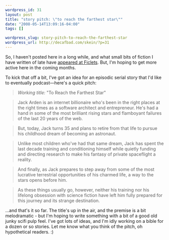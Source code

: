 ```yaml
--- 
wordpress_id: 31
layout: post
title: "story pitch: \"to reach the farthest star\""
date: "2008-05-14T13:09:16-04:00"
tags: []

wordpress_slug: story-pitch-to-reach-the-farthest-star
wordpress_url: http://decafbad.com/skein/?p=31
---
```

So, I haven't posted here in a long while, and what small bits of fiction I have written of late have [appeared at Ficlets](http://ficlets.com/authors/l_m_orchard).  But, I'm hoping to get more active here in the coming months.  

To kick that off a bit, I've got an idea for an episodic serial story that I'd like to eventually podcast—here's a quick pitch:

> *Working title:* "To Reach the Farthest Star"

> Jack Arden is an internet billionaire who's been in the right places at the right times as a software architect and entrepreneur.  He's had a hand in some of the most brilliant rising stars and flamboyant failures of the last 20 years of the web.

> But, today, Jack turns 35 and plans to retire from that life to pursue his childhood dream of becoming an astronaut.

> Unlike most children who've had that same dream, Jack has spent the last decade training and conditioning himself while quietly funding and directing research to make his fantasy of private spaceflight a reality.

> And finally, as Jack prepares to step away from some of the most lucrative terrestrial opportunities of his charmed life, a way to the stars opens before him.

> As these things usually go, however, neither his training nor his lifelong obsession with science fiction have left him fully prepared for this journey and its strange destination.

...and that's it so far.  The title's up in the air, and the premise is a bit melodramatic - but I'm hoping to write something with a bit of a good old junky scifi pulp feel.  I've got lots of ideas, and I'm idly working on a bible for a dozen or so stories.  Let me know what you think of the pitch, oh hypothetical readers.  :)
